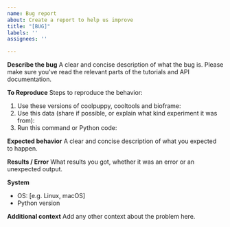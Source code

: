 ```yaml
---
name: Bug report
about: Create a report to help us improve
title: "[BUG]"
labels: ''
assignees: ''

---
```


**Describe the bug**
A clear and concise description of what the bug is.
Please make sure you've read the relevant parts of the tutorials and API documentation.

**To Reproduce**
Steps to reproduce the behavior:
1. Use these versions of coolpuppy, cooltools and bioframe:
2. Use this data (share if possible, or explain what kind experiment it was from):
3. Run this command or Python code: 

**Expected behavior**
A clear and concise description of what you expected to happen.

**Results / Error**
What results you got, whether it was an error or an unexpected output.

**System**
- OS: [e.g. Linux, macOS]
- Python version

**Additional context**
Add any other context about the problem here.
